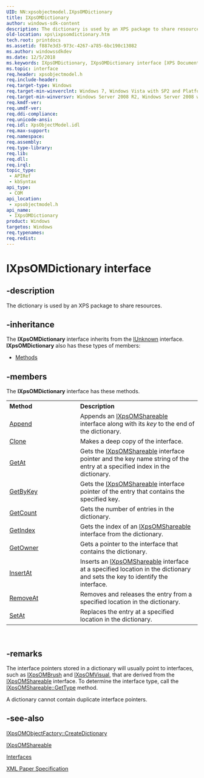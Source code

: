 ```yaml
---
UID: NN:xpsobjectmodel.IXpsOMDictionary
title: IXpsOMDictionary
author: windows-sdk-content
description: The dictionary is used by an XPS package to share resources.
old-location: xps\ixpsomdictionary.htm
tech.root: printdocs
ms.assetid: f887e3d3-973c-4267-a785-6bc190c13082
ms.author: windowssdkdev
ms.date: 12/5/2018
ms.keywords: IXpsOMDictionary, IXpsOMDictionary interface [XPS Documents and Packaging], IXpsOMDictionary interface [XPS Documents and Packaging],described, xps.ixpsomdictionary, xpsobjectmodel/IXpsOMDictionary
ms.topic: interface
req.header: xpsobjectmodel.h
req.include-header: 
req.target-type: Windows
req.target-min-winverclnt: Windows 7, Windows Vista with SP2 and Platform Update for Windows Vista [desktop apps \| UWP apps]
req.target-min-winversvr: Windows Server 2008 R2, Windows Server 2008 with SP2 and Platform Update for Windows Server 2008 [desktop apps \| UWP apps]
req.kmdf-ver: 
req.umdf-ver: 
req.ddi-compliance: 
req.unicode-ansi: 
req.idl: XpsObjectModel.idl
req.max-support: 
req.namespace: 
req.assembly: 
req.type-library: 
req.lib: 
req.dll: 
req.irql: 
topic_type:
 - APIRef
 - kbSyntax
api_type:
 - COM
api_location:
 - xpsobjectmodel.h
api_name:
 - IXpsOMDictionary
product: Windows
targetos: Windows
req.typenames: 
req.redist: 
---
```


# IXpsOMDictionary interface


## -description


The dictionary is used by an XPS package to share resources.


## -inheritance

The <b xmlns:loc="http://microsoft.com/wdcml/l10n">IXpsOMDictionary</b> interface inherits from the <a href="https://msdn.microsoft.com/33f1d79a-33fc-4ce5-a372-e08bda378332">IUnknown</a> interface. <b>IXpsOMDictionary</b> also has these types of members:
<ul>
<li><a href="https://docs.microsoft.com/">Methods</a></li>
</ul>

## -members

The <b>IXpsOMDictionary</b> interface has these methods.
<table class="members" id="memberListMethods">
<tr>
<th align="left" width="37%">Method</th>
<th align="left" width="63%">Description</th>
</tr>
<tr data="declared;">
<td align="left" width="37%">
<a href="https://msdn.microsoft.com/69df1cdc-a965-4ea8-b1af-75176caa39ee">Append</a>
</td>
<td align="left" width="63%">
Appends an <a href="https://msdn.microsoft.com/2071292f-b898-4ec8-99f7-294c8d820965">IXpsOMShareable</a> interface along with its <i>key</i> to the end of the dictionary.
            

</td>
</tr>
<tr data="declared;">
<td align="left" width="37%">
<a href="https://msdn.microsoft.com/f0e57247-73c2-466e-beba-b4dd09fb1f3c">Clone</a>
</td>
<td align="left" width="63%">
Makes a deep copy of the interface.

</td>
</tr>
<tr data="declared;">
<td align="left" width="37%">
<a href="https://msdn.microsoft.com/818797dd-7255-453c-85b3-cf0c44fe5d0d">GetAt</a>
</td>
<td align="left" width="63%">
Gets the <a href="https://msdn.microsoft.com/2071292f-b898-4ec8-99f7-294c8d820965">IXpsOMShareable</a> interface pointer and the key name string of the entry at a specified index in the dictionary.
            

</td>
</tr>
<tr data="declared;">
<td align="left" width="37%">
<a href="https://msdn.microsoft.com/6efc2fed-e372-4416-9645-50c1430f0e75">GetByKey</a>
</td>
<td align="left" width="63%">
Gets the <a href="https://msdn.microsoft.com/2071292f-b898-4ec8-99f7-294c8d820965">IXpsOMShareable</a> interface pointer of the entry that contains the specified key.
            

</td>
</tr>
<tr data="declared;">
<td align="left" width="37%">
<a href="https://msdn.microsoft.com/66737d94-aa63-4f01-a446-1dffc18e8b82">GetCount</a>
</td>
<td align="left" width="63%">
Gets the number of entries in the dictionary.

</td>
</tr>
<tr data="declared;">
<td align="left" width="37%">
<a href="https://msdn.microsoft.com/dd3d8ff2-8674-4669-b7c5-6f97c957cc64">GetIndex</a>
</td>
<td align="left" width="63%">
Gets the index of an <a href="https://msdn.microsoft.com/2071292f-b898-4ec8-99f7-294c8d820965">IXpsOMShareable</a> interface from the dictionary.
            

</td>
</tr>
<tr data="declared;">
<td align="left" width="37%">
<a href="https://msdn.microsoft.com/3570ad03-2b68-4294-b236-86bd372876a2">GetOwner</a>
</td>
<td align="left" width="63%">
Gets a pointer to the interface that contains the dictionary.

</td>
</tr>
<tr data="declared;">
<td align="left" width="37%">
<a href="https://msdn.microsoft.com/a47b7130-a3c3-44d2-a987-e78b7feb52d6">InsertAt</a>
</td>
<td align="left" width="63%">
Inserts an <a href="https://msdn.microsoft.com/2071292f-b898-4ec8-99f7-294c8d820965">IXpsOMShareable</a> interface at a specified location in the dictionary and sets the key to identify the interface.
            

</td>
</tr>
<tr data="declared;">
<td align="left" width="37%">
<a href="https://msdn.microsoft.com/fd86046b-8d87-4093-bfbd-b91e5bacba49">RemoveAt</a>
</td>
<td align="left" width="63%">
Removes and releases the entry from a specified location in the dictionary.

</td>
</tr>
<tr data="declared;">
<td align="left" width="37%">
<a href="https://msdn.microsoft.com/834504f6-1c79-4a88-8c7b-69efd8b798c4">SetAt</a>
</td>
<td align="left" width="63%">
Replaces the entry at a specified location in the dictionary.

</td>
</tr>
</table> 


## -remarks



The interface pointers stored in a dictionary will usually point to interfaces, such as <a href="https://msdn.microsoft.com/43cb56db-e09e-47cb-b50b-7827131659fd">IXpsOMBrush</a>                 and <a href="https://msdn.microsoft.com/f2ec412c-aece-4b20-a721-e6c17615e56b">IXpsOMVisual</a>, that are derived from the <a href="https://msdn.microsoft.com/2071292f-b898-4ec8-99f7-294c8d820965">IXpsOMShareable</a> interface. To determine the interface type, call the <a href="https://msdn.microsoft.com/1d30e11e-1306-4721-b5fc-0419715ba2c8">IXpsOMShareable::GetType</a> method.

A dictionary cannot contain duplicate interface pointers.




## -see-also




<a href="https://msdn.microsoft.com/d0a26f36-b25d-4ab6-9779-88d01d59e41c">IXpsOMObjectFactory::CreateDictionary</a>



<a href="https://msdn.microsoft.com/2071292f-b898-4ec8-99f7-294c8d820965">IXpsOMShareable</a>



<a href="https://msdn.microsoft.com/8d72ff28-6dfb-4fa8-a1b6-14b054aa7eb5">Interfaces</a>



<a href="http://go.microsoft.com/?linkid=8435939">XML Paper Specification</a>
 

 

